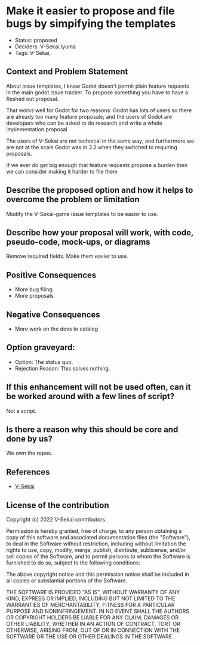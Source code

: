 # Make it easier to propose and file bugs by simpifying the templates

- Status: proposed <!-- draft | proposed | rejected | accepted | deprecated | superseded by -->
- Deciders: V-Sekai,lyuma
- Tags: V-Sekai,

## Context and Problem Statement

About issue templates, I know Godot doesn't permit plain feature requests in the main godot issue tracker. To propose something you have to have a fleshed out proposal.

That works well for Godot for two reasons: Godot has lots of users so there are already too many feature proposals; and the users of Godot are developers who can be asked to do research and write a whole implementation proposal

The users of V-Sekai are not technical in the same way; and furthermore we are not at the scale Godot was in 3.2 when they switched to requiring proposals.

If we ever do get big enough that feature requests propose a burden then we can consider making it harder to file them

## Describe the proposed option and how it helps to overcome the problem or limitation

Modify the V-Sekai-game issue templates to be easier to use.

## Describe how your proposal will work, with code, pseudo-code, mock-ups, or diagrams

Remove required fields. Make them easier to use.

## Positive Consequences <!-- improvement of quality attribute satisfaction, follow-up decisions required -->

* More bug filing
* More proposals

## Negative Consequences <!-- compromising quality attribute, follow-up decisions required -->

* More work on the devs to catalog


## Option graveyard:
- Option: The status quo. <!-- List the proposed options no longer open for consideration. -->
- Rejection Reason: This solves nothing. <!-- List the reasons for the rejection: (the bad traits) -->

## If this enhancement will not be used often, can it be worked around with a few lines of script?

Not a script.

## Is there a reason why this should be core and done by us?

We own the repos.

## References
- [V-Sekai](https://v-sekai.org/)

## License of the contribution
Copyright (c) 2022 V-Sekai contributors.

Permission is hereby granted, free of charge, to any person obtaining a copy of this software and associated documentation files (the "Software"), to deal in the Software without restriction, including without limitation the rights to use, copy, modify, merge, publish, distribute, sublicense, and/or sell copies of the Software, and to permit persons to whom the Software is furnished to do so, subject to the following conditions:

The above copyright notice and this permission notice shall be included in all copies or substantial portions of the Software.

THE SOFTWARE IS PROVIDED "AS IS", WITHOUT WARRANTY OF ANY KIND, EXPRESS OR IMPLIED, INCLUDING BUT NOT LIMITED TO THE WARRANTIES OF MERCHANTABILITY, FITNESS FOR A PARTICULAR PURPOSE AND NONINFRINGEMENT. IN NO EVENT SHALL THE AUTHORS OR COPYRIGHT HOLDERS BE LIABLE FOR ANY CLAIM, DAMAGES OR OTHER LIABILITY, WHETHER IN AN ACTION OF CONTRACT, TORT OR OTHERWISE, ARISING FROM, OUT OF OR IN CONNECTION WITH THE SOFTWARE OR THE USE OR OTHER DEALINGS IN THE SOFTWARE.
